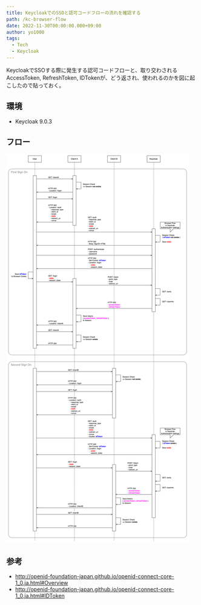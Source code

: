 ```yaml
---
title: KeycloakでのSSOと認可コードフローの流れを確認する
path: /kc-browser-flow
date: 2022-11-30T00:00:00.000+09:00
author: yo1000
tags:
  - Tech
  - Keycloak
---
```


KeycloakでSSOする際に発生する認可コードフローと、取り交わされるAccessToken, RefreshToken, IDTokenが、どう返され、使われるのかを図に起こしたので貼っておく。


## 環境

- Keycloak 9.0.3


## フロー

![BrowserFlow](2022-11-30_kc-browser-flow.png)


## 参考

- http://openid-foundation-japan.github.io/openid-connect-core-1_0.ja.html#Overview
- http://openid-foundation-japan.github.io/openid-connect-core-1_0.ja.html#IDToken
